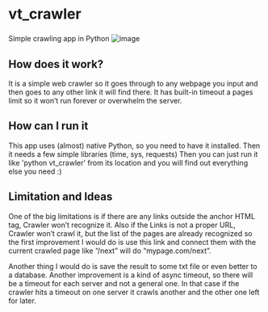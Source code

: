 # vt_crawler
###
Simple crawling app in Python
![image](https://user-images.githubusercontent.com/91475993/190469649-61273120-e0e1-43e2-aed1-a2caea33326d.png)

## How does it work?
It is a simple web crawler so it goes through to any webpage you input and then goes to any other link it will find there.
It has built-in timeout a pages limit so it won’t run forever or overwhelm the server. 

## How can I run it
This app uses (almost) native Python, so you need to have it installed. Then it needs a few simple libraries (time, sys, requests)
Then you can just run it like 'python vt_crawler' from its location and you will find out everything else you need :)

## Limitation and Ideas
One of the big limitations is if there are any links outside the anchor HTML tag, Crawler won’t recognize it. 
Also if the Links is not a proper URL, Crawler won’t crawl it, but the list of the pages are already recognized 
so the first improvement I would do is use this link and connect them with the current crawled page like “/next” will do “mypage.com/next”. 

Another thing I would do is save the result to some txt file or even better to a database.
Another improvement is a kind of async timeout, so there will be a timeout for each server and not a general one. 
In that case if the crawler hits a timeout on one server it crawls another and the other one left for later.

